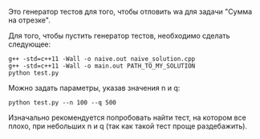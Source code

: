 Это генератор тестов для того, чтобы отловить wa для задачи "Сумма на отрезке". 

Для того, чтобы пустить генератор тестов, необходимо сделать следующее:

```
g++ -std=c++11 -Wall -o naive.out naive_solution.cpp
g++ -std=c++11 -Wall -o main.out PATH_TO_MY_SOLUTION
python test.py
```

Можно задать параметры, указав значения n и q:
```
python test.py --n 100 --q 500
```

Изначально рекомендуется попробовать найти тест, на котором все плохо, при небольших n и q (так как такой тест проще раздебажить).

